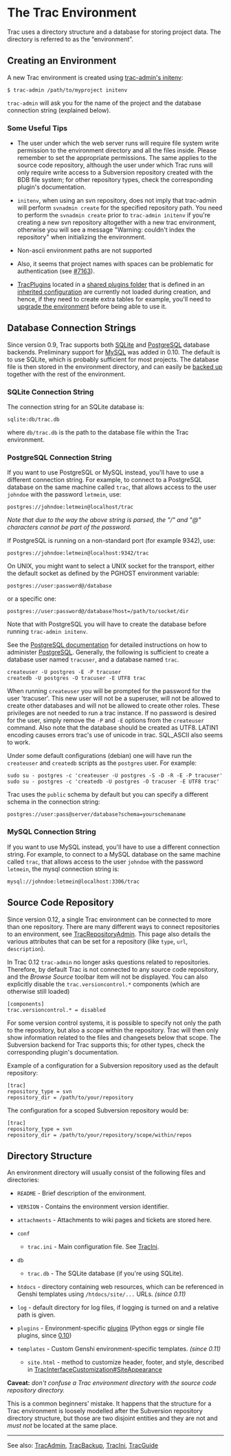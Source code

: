 # The Trac Environment



Trac uses a directory structure and a database for storing project data. The directory is referred to as the “environment”.


## Creating an Environment



A new Trac environment is created using  [trac-admin's initenv](trac-admin#):


```wiki
$ trac-admin /path/to/myproject initenv
```


`trac-admin` will ask you for the name of the project and the
database connection string (explained below).


### Some Useful Tips


- The user under which the web server runs will require file system write permission to 
  the environment directory and all the files inside. Please remember to set
  the appropriate permissions. The same applies to the source code repository, 
  although the user under which Trac runs will only require write access to a Subversion repository created with the BDB file system; for other repository types, check the corresponding plugin's documentation. 


 


- `initenv`, when using an svn repository, does not imply that trac-admin will perform `svnadmin create` for the specified repository path. You need to perform the `svnadmin create` prior to `trac-admin initenv` if you're creating a new svn repository altogether with a new trac environment, otherwise you will see a message "Warning: couldn't index the repository" when initializing the environment.

- Non-ascii environment paths are not supported


 


- Also, it seems that project names with spaces can be problematic for authentication (see [
  \#7163](http://trac.edgewall.org/intertrac/%237163)).

- [TracPlugins](trac-plugins) located in a [shared plugins folder](trac-ini#) that is defined in an [inherited configuration](trac-ini#global-configuration) are currently not loaded during creation, and hence, if they need to create extra tables for example, you'll need to [upgrade the environment](trac-upgrade#upgrade-the-trac-environment) before being able to use it.

## Database Connection Strings



Since version 0.9, Trac supports both [ SQLite](http://sqlite.org/) and
[ PostgreSQL](http://www.postgresql.org/) database backends.  Preliminary
support for [ MySQL](http://mysql.com/) was added in 0.10.  The default is
to use SQLite, which is probably sufficient for most projects. The database
file is then stored in the environment directory, and can easily be 
[backed up](trac-backup) together with the rest of the environment.


### SQLite Connection String



The connection string for an SQLite database is:


```wiki
sqlite:db/trac.db
```


where `db/trac.db` is the path to the database file within the Trac environment.


### PostgreSQL Connection String



If you want to use PostgreSQL or MySQL instead, you'll have to use a
different connection string. For example, to connect to a PostgreSQL
database on the same machine called `trac`, that allows access to the
user `johndoe` with the password `letmein`, use:


```wiki
postgres://johndoe:letmein@localhost/trac
```


*Note that due to the way the above string is parsed, the "/" and "@" characters cannot be part of the password.*



If PostgreSQL is running on a non-standard port (for example 9342), use:


```wiki
postgres://johndoe:letmein@localhost:9342/trac
```


On UNIX, you might want to select a UNIX socket for the transport,
either the default socket as defined by the PGHOST environment variable:


```wiki
postgres://user:password@/database
```


or a specific one:


```wiki
postgres://user:password@/database?host=/path/to/socket/dir
```


Note that with PostgreSQL you will have to create the database before running
`trac-admin initenv`.



See the [
PostgreSQL documentation](http://www.postgresql.org/docs/) for detailed instructions on how to administer [
PostgreSQL](http://postgresql.org).
Generally, the following is sufficient to create a database user named `tracuser`, and a database named `trac`.


```wiki
createuser -U postgres -E -P tracuser
createdb -U postgres -O tracuser -E UTF8 trac
```


When running `createuser` you will be prompted for the password for the user 'tracuser'. This new user will not be a superuser, will not be allowed to create other databases and will not be allowed to create other roles. These privileges are not needed to run a trac instance. If no password is desired for the user, simply remove the `-P` and `-E` options from the `createuser` command.  Also note that the database should be created as UTF8. LATIN1 encoding causes errors trac's use of unicode in trac.  SQL\_ASCII also seems to work.



Under some default configurations (debian) one will have run the `createuser` and `createdb` scripts as the `postgres` user.  For example:


```wiki
sudo su - postgres -c 'createuser -U postgres -S -D -R -E -P tracuser'
sudo su - postgres -c 'createdb -U postgres -O tracuser -E UTF8 trac'
```


Trac uses the `public` schema by default but you can specify a different schema in the connection string:


```wiki
postgres://user:pass@server/database?schema=yourschemaname
```

### MySQL Connection String



If you want to use MySQL instead, you'll have to use a
different connection string. For example, to connect to a MySQL
database on the same machine called `trac`, that allows access to the
user `johndoe` with the password `letmein`, the mysql connection string is:


```wiki
mysql://johndoe:letmein@localhost:3306/trac
```

## Source Code Repository



Since version 0.12, a single Trac environment can be connected to more than one repository. There are many different ways to connect repositories to an environment, see [TracRepositoryAdmin](trac-repository-admin). This page also details the various attributes that can be set for a repository (like `type`, `url`, `description`).



In Trac 0.12 `trac-admin` no longer asks questions related to repositories. Therefore, by default Trac is not connected to any source code repository, and the *Browse Source* toolbar item will not be displayed.
You can also explicitly disable the `trac.versioncontrol.*` components (which are otherwise still loaded)


```wiki
[components]
trac.versioncontrol.* = disabled
```


For some version control systems, it is possible to specify not only the path to the repository,
but also a *scope* within the repository. Trac will then only show information
related to the files and changesets below that scope. The Subversion backend for
Trac supports this; for other types, check the corresponding plugin's documentation.



Example of a configuration for a Subversion repository used as the default repository:


```wiki
[trac]
repository_type = svn
repository_dir = /path/to/your/repository
```


The configuration for a scoped Subversion repository would be:


```wiki
[trac]
repository_type = svn
repository_dir = /path/to/your/repository/scope/within/repos
```

## Directory Structure



An environment directory will usually consist of the following files and directories:


- `README` - Brief description of the environment.
- `VERSION` - Contains the environment version identifier.
- `attachments` - Attachments to wiki pages and tickets are stored here.
- `conf`

  - `trac.ini` - Main configuration file. See [TracIni](trac-ini).
- `db`

  - `trac.db` - The SQLite database (if you're using SQLite).
- `htdocs` - directory containing web resources, which can be referenced in Genshi templates using `/htdocs/site/...` URLs. *(since 0.11)*
- `log` - default directory for log files, if logging is turned on and a relative path is given.
- `plugins` - Environment-specific [plugins](trac-plugins) (Python eggs or single file plugins, since [
  0.10](http://trac.edgewall.org/intertrac/milestone%3A0.10))
- `templates` - Custom Genshi environment-specific templates. *(since 0.11)*

  - `site.html` - method to customize header, footer, and style, described in [TracInterfaceCustomization\#SiteAppearance](trac-interface-customization#)


**Caveat:** *don't confuse a Trac environment directory with the source code repository directory.* 



This is a common beginners' mistake.
It happens that the structure for a Trac environment is loosely modelled after the Subversion repository directory 
structure, but those are two disjoint entities and they are not and *must not* be located at the same place.


---



See also: [TracAdmin](trac-admin), [TracBackup](trac-backup), [TracIni](trac-ini), [TracGuide](trac-guide)


